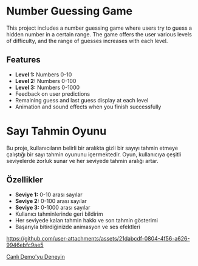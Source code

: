 # Number Guessing Game

This project includes a number guessing game where users try to guess a hidden number in a certain range. The game offers the user various levels of difficulty, and the range of guesses increases with each level.

## Features

- **Level 1:** Numbers 0-10
- **Level 2:** Numbers 0-100
- **Level 3:** Numbers 0-1000
- Feedback on user predictions
- Remaining guess and last guess display at each level
- Animation and sound effects when you finish successfully

# Sayı Tahmin Oyunu

Bu proje, kullanıcıların belirli bir aralıkta gizli bir sayıyı tahmin etmeye çalıştığı bir sayı tahmin oyununu içermektedir. Oyun, kullanıcıya çeşitli seviyelerde zorluk sunar ve her seviyede tahmin aralığı artar.

## Özellikler

- **Seviye 1:** 0-10 arası sayılar
- **Seviye 2:** 0-100 arası sayılar
- **Seviye 3:** 0-1000 arası sayılar
- Kullanıcı tahminlerinde geri bildirim
- Her seviyede kalan tahmin hakkı ve son tahmin gösterimi
- Başarıyla bitirdiğinizde animasyon ve ses efektleri

https://github.com/user-attachments/assets/21dabcdf-0804-4f56-a626-9946ebfc9ae5

[Canlı Demo'yu Deneyin](https://3-level-sayi-bulma-oyunu.netlify.app/)
